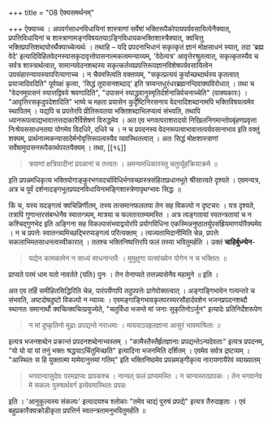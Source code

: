 +++
title = "08 ऐक्यसमर्थनम्"

+++
ऐक्याच्च । अपवर्गसाधनविधायिनां शास्त्राणां सर्वेषां भक्तिरूपैकोपायपर्यवसायित्वेनैक्यात्,  
प्रपत्तिविधायिनां च शास्त्राणामङ्गविषयतयाऽङ्गिविधायकभक्तिशास्त्रैक्यात्, क्वचित्तु भक्तिप्रपत्तिशब्दयोरर्थैक्याच्चेत्यर्थः । तथाहि – यदि प्रपदनाभिधानं सकृत्कृतं ज्ञानं मोक्षसाधनं स्यात्, तदा 'ब्रह्म वेदे' इत्यादिविहितवेदनस्यासकृदावृत्तोपासनात्मकत्वमन्याय्यम्, 'वेदेत्यत्र' आवृत्तेरश्रुतत्वात्, सकृत्कृतस्यैव च सर्वत्र शास्त्रार्थत्वात्, सामान्यवेदनशब्दस्य सकृत्कर्तव्यप्रपत्तिरूपज्ञानविशेषपर्यवसायित्वेन उपसंहारन्यायस्यापरित्यागाच्च । न चैवमस्त्विति वक्तव्यम्, "सकृत्प्रत्ययं कुर्याच्छब्दार्थस्य कृतत्वात् प्रयाजादिवदिति" पूर्वपक्षं कृत्वा,  'सिद्धं तूपासनशब्दाद्' इति त्रय्यन्तधुरंधरब्रह्मनन्दिवाक्यविरोधात् । तथा च "वेदनमुपासनं स्यात्तद्विषये श्रवणादिति", "उपासनं स्याद्ध्रुवानुस्मृतिर्दर्शनान्निर्वचनाच्चेति" (वाक्यकारः) । "आवृत्तिरसकृदुपदेशादिति" भाष्ये च महता प्रयासेन कुदृष्टिनिरसनाय वेदनादिशब्दानामपि भक्तिविषयत्वमेव स्थापितम् । यद्यपि च प्रपत्तेरपि प्रीतिरूपतया भक्तिशब्दाभिलप्यत्वं संभवति, तथापि ध्यानरूपत्वाद्यभावात्तत्तदाकारैर्विशेषणं विरुद्धमेव । अत एव भगवत्पराशरादयो निखिलनिगमान्तोपबृंहणप्रवृत्ता निःश्रेयससाधनतया योगमेव विदधिरे, दधिरे च । न च  प्रपदनस्य वेदनरूपत्वाभावात्तत्पर्यवसानाभाव इति वक्तुं शक्यम्, प्रार्थनात्मकन्यासादेर्मनोवृत्तिरूपत्वस्यैव व्यवस्थितत्वात् । अतः सिद्धं मोक्षशास्त्राणां सर्वेषामुपासनरूपैकार्थपरतयैक्यम् । तथा, 
[[१६]]

> त्रयाणां क्षत्रियादीनां प्रपन्नानां च तत्त्वतः । अमन्वमधिकारस्तु चतुर्व्यूहक्रियाक्रमे ॥

इति प्रपन्नमधिकृत्य भक्तियोगाङ्कुरभगवदर्चाविधिर्भगवच्छास्त्रसंहिताप्रधानभूते श्रीसात्त्वते दृश्यते । एवमन्यत्र, अत्र च पूर्वं दर्शनादङ्गभूतप्रपदनविधायिनामङ्गिशास्त्रेणापृथग्भावः सिद्धः ॥

किं च, यस्य यदङ्गत्वं क्वचिन्निर्णीतम्, तस्य तत्समानफलतया तेन सह विकल्पो न दृष्टचरः । यत्र दृश्यते, तत्रापि गुणान्तरसंबन्धेनैव स्वातन्त्र्यम्, मात्रया च फलतारतम्यमस्ति । अत्र त्वङ्गतायां स्वतन्त्रतायां च न कश्चिद्गुणभेद इति अङ्गिना सह विकल्पासंभवाद्वयोरपि प्रयोगविधिना एकस्मिन्ननुष्ठातर्युपसंह्रियमाणयोरैक्यमेव । न च प्रपत्तेः स्वातन्त्र्यमिच्छद्भिरप्यङ्गत्वं परित्यक्तम् । त्यज्यतामिदानीमिति चेन्न, प्रपत्तेः सकलाभिमतसाधनत्वस्वीकारात् । ततश्च भक्तिनिष्पत्तिरपि फलं तस्या भवितुमर्हति । उक्तं **चाहिर्बुध्न्येन**-  

> यद्येन कामकामेन न साध्यं साधनान्तरैः । मुमुक्षुणा यत्सांख्येन योगेन न च भक्तितः ॥   

प्राप्यते परमं धाम यतो नावर्तते (यतिः) पुनः । तेन तेनाप्यते तत्तन्न्यासेनैव महामुने ॥ इति ।
  
अत एव तर्हि समीहितसिद्धिरिति चेन्न, पारंपर्येणापि तदुपपत्तेः प्रागेवोक्तत्वात् । अङ्गाङ्गिभावेन गत्यन्तरे च संभवति, अष्टदोषदुष्टो विकल्पो न न्याय्यः । एवमङ्गाङ्गिभावकृतपरस्परसौहार्दवशेन भजनप्रपदनशब्दौ स्थानतः समानार्थौ क्वचित्क्वचित्प्रयुज्येते, "चतुर्विधा भजन्ते मां जनाः सुकृतिनोऽर्जुन" इत्यादेः प्रतिनिर्देशरूपेण  

> न मां दुष्कृतिनो मूढाः प्रपद्यन्ते नराधमाः । माययाऽपहृतज्ञाना आसुरं भावमाश्रिताः ॥
  
इत्यत्र भजनशब्देन प्रक्रान्तं प्रपदनशब्देनाभ्यस्तम् । "कामैस्तैस्तैर्हृतज्ञानाः प्रपद्यन्तेऽन्यदेवताः" इत्यत्र प्रपदनम्, "यो यो यां यां तनुं भक्तः श्रद्धयाऽर्चितुमिच्छति" इत्यादिना भजनमिति दर्शितम् । एवमेव सर्वत्र द्रष्टव्यम् । "आस्थितः स हि युक्तात्मा मामेवानुत्तमां गतिम्" इति 
भक्तिनिष्ठमेव प्रपन्नमङ्गीकृत्य नारायणायैरेवं व्याख्यातम् 

> भगवान्वासुदेवः परमप्राप्यः प्रापकश्च । नान्यत् फलं प्राप्यमस्ति । न चान्यस्तत्प्रापकः । तेन भगवानेव मे सकलः पुरुषार्थवर्ग इत्येवमास्थितः प्रपन्नः

इति । 'आनुकूल्यस्य संकल्पः' इत्यादयश्च श्लोकाः "तमेव चाद्यं पुरुषं प्रपद्ये" इत्यत्र तैरुदाहृताः । 
एवं बहुप्रकारैक्यक्रोडीकृता प्रपत्तिर्न स्वतन्त्रतामनुभवितुमर्हति ॥
